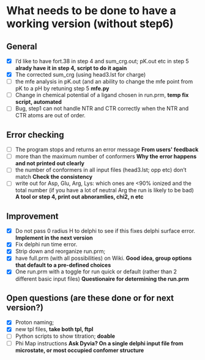 # What needs to be done to have a working version (without step6)

## General
 - [X] I’d like to have fort.38 in step 4 and sum_crg.out; pK.out etc in step 5 **alrady have it in step 4, script to do it again**
 - [X] The corrected sum_crg (using head3.lst for charge)
 - [ ] the mfe analysis in pK.out (and an ability to change the mfe point from pK to a pH by retuning step 5 **mfe.py**
 - [ ] Change in chemical potential of a ligand chosen in run.prm, **temp fix script, automated**
 - [ ] Bug, step1 can not handle NTR and CTR correctly when the NTR and CTR atoms are out of order. 

## Error checking
 - [ ] The program stops and returns an error message **From users' feedback**
 - [ ] more than the maximum number of conformers **Why the error happens and not printed out clearly**
 - [ ] the number of conformers in all input files (head3.lst; opp etc) don’t match **Check the consistency**
 - [ ] write out for Asp, Glu, Arg, Lys: which ones are <90% ionized and the total number (if you have a lot of neutral Arg the run is likely to be bad) **A tool or step 4, print out abnoramlies, chi2, n etc**

## Improvement 
 - [X] Do not pass 0 radius H to delphi to see if this fixes delphi surface error. **Implement in the next version**
 - [X] Fix delphi run time error.
 - [X] Strip down and reorganize run.prm; 
 - [X] have full.prm (with all possibilities) on Wiki. **Good idea, group options that default to a pre-defined choices**
 - [X] One run.prm with a toggle for run quick or default (rather than 2 different basic input files) **Questionaire for determining the run.prm**

## Open questions (are these done or for next version?)

 - [X] Proton naming; 
 - [X] new tpl files, **take both tpl, ftpl**
 - [ ] Python scripts to show titration; **doable** 
 - [ ] Phi Map instructions **Ask Dyvia? On a single delphi input file from microstate, or most occupied confomer structure**
